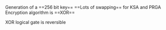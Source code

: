 Generation of a ==256 bit key==
==Lots of swapping== for KSA and PRGA
Encryption algorithm is ==XOR==

XOR logical gate is reversible